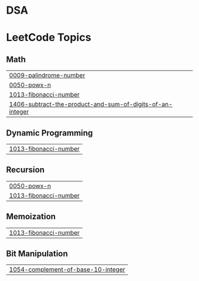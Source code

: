 # DSA
<!---LeetCode Topics Start-->
# LeetCode Topics
## Math
|  |
| ------- |
| [0009-palindrome-number](https://github.com/akshat09105/DSA/tree/master/0009-palindrome-number) |
| [0050-powx-n](https://github.com/akshat09105/DSA/tree/master/0050-powx-n) |
| [1013-fibonacci-number](https://github.com/akshat09105/DSA/tree/master/1013-fibonacci-number) |
| [1406-subtract-the-product-and-sum-of-digits-of-an-integer](https://github.com/akshat09105/DSA/tree/master/1406-subtract-the-product-and-sum-of-digits-of-an-integer) |
## Dynamic Programming
|  |
| ------- |
| [1013-fibonacci-number](https://github.com/akshat09105/DSA/tree/master/1013-fibonacci-number) |
## Recursion
|  |
| ------- |
| [0050-powx-n](https://github.com/akshat09105/DSA/tree/master/0050-powx-n) |
| [1013-fibonacci-number](https://github.com/akshat09105/DSA/tree/master/1013-fibonacci-number) |
## Memoization
|  |
| ------- |
| [1013-fibonacci-number](https://github.com/akshat09105/DSA/tree/master/1013-fibonacci-number) |
## Bit Manipulation
|  |
| ------- |
| [1054-complement-of-base-10-integer](https://github.com/akshat09105/DSA/tree/master/1054-complement-of-base-10-integer) |
<!---LeetCode Topics End-->